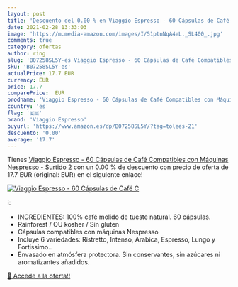 ```yaml
---
layout: post
title: 'Descuento del 0.00 % en Viaggio Espresso - 60 Cápsulas de Café C'
date: 2021-02-28 13:33:03
image: 'https://m.media-amazon.com/images/I/51ptnNqA4eL._SL400_.jpg'
comments: true
category: ofertas
author: ring
slug: 'B07258SL5Y-es Viaggio Espresso - 60 Cápsulas de Café Compatibles con...'
sku: 'B07258SL5Y-es'
actualPrice: 17.7 EUR
currency: EUR
price: 17.7
comparePrice:  EUR
prodname: 'Viaggio Espresso - 60 Cápsulas de Café Compatibles con Máquinas Nespresso - Surtido 2'
country: 'es'
flag: '🇪🇸'
brand: 'Viaggio Espresso'
buyurl: 'https://www.amazon.es/dp/B07258SL5Y/?tag=tolees-21'
descuento: '0.00'
average: '17.7'
---
```


Tienes [Viaggio Espresso - 60 Cápsulas de Café Compatibles con Máquinas Nespresso - Surtido 2](https://www.amazon.es/dp/B07258SL5Y/?tag=tolees-21) con un 0.00 % de descuento con precio de oferta de 17.7 EUR (original:  EUR) en el siguiente enlace!

[![Viaggio Espresso - 60 Cápsulas de Café C](https://m.media-amazon.com/images/I/51ptnNqA4eL._SL400_.jpg)](https://www.amazon.es/dp/B07258SL5Y/?tag=tolees-21)

ℹ️:

- INGREDIENTES: 100% café molido de tueste natural. 60 cápsulas.
- Rainforest / OU kosher / Sin gluten
- Cápsulas compatibles con máquinas Nespresso
- Incluye 6 variedades: Ristretto, Intenso, Arabica, Espresso, Lungo y Fortissimo..
- Envasado en atmósfera protectora. Sin conservantes, sin azúcares ni aromatizantes añadidos.

[🛒 Accede a la oferta!!](https://www.amazon.es/dp/B07258SL5Y/?tag=tolees-21)
